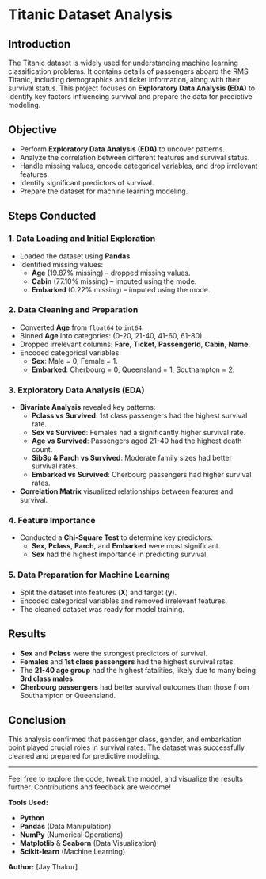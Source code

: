# Titanic Dataset Analysis  

## Introduction  
The Titanic dataset is widely used for understanding machine learning classification problems. It contains details of passengers aboard the RMS Titanic, including demographics and ticket information, along with their survival status. This project focuses on **Exploratory Data Analysis (EDA)** to identify key factors influencing survival and prepare the data for predictive modeling.  

## Objective  
- Perform **Exploratory Data Analysis (EDA)** to uncover patterns.  
- Analyze the correlation between different features and survival status.  
- Handle missing values, encode categorical variables, and drop irrelevant features.  
- Identify significant predictors of survival.  
- Prepare the dataset for machine learning modeling.  

## Steps Conducted  

### 1. **Data Loading and Initial Exploration**  
- Loaded the dataset using **Pandas**.  
- Identified missing values:  
  - **Age** (19.87% missing) – dropped missing values.  
  - **Cabin** (77.10% missing) – imputed using the mode.  
  - **Embarked** (0.22% missing) – imputed using the mode.  

### 2. **Data Cleaning and Preparation**  
- Converted **Age** from `float64` to `int64`.  
- Binned **Age** into categories: (0-20, 21-40, 41-60, 61-80).  
- Dropped irrelevant columns: **Fare**, **Ticket**, **PassengerId**, **Cabin**, **Name**.  
- Encoded categorical variables:  
  - **Sex**: Male = 0, Female = 1.  
  - **Embarked**: Cherbourg = 0, Queensland = 1, Southampton = 2.  

### 3. **Exploratory Data Analysis (EDA)**  
- **Bivariate Analysis** revealed key patterns:  
  - **Pclass vs Survived**: 1st class passengers had the highest survival rate.  
  - **Sex vs Survived**: Females had a significantly higher survival rate.  
  - **Age vs Survived**: Passengers aged 21-40 had the highest death count.  
  - **SibSp & Parch vs Survived**: Moderate family sizes had better survival rates.  
  - **Embarked vs Survived**: Cherbourg passengers had higher survival rates.  
- **Correlation Matrix** visualized relationships between features and survival.  

### 4. **Feature Importance**  
- Conducted a **Chi-Square Test** to determine key predictors:  
  - **Sex**, **Pclass**, **Parch**, and **Embarked** were most significant.  
  - **Sex** had the highest importance in predicting survival.  

### 5. **Data Preparation for Machine Learning**  
- Split the dataset into features (**X**) and target (**y**).  
- Encoded categorical variables and removed irrelevant features.  
- The cleaned dataset was ready for model training.  

## Results  
- **Sex** and **Pclass** were the strongest predictors of survival.  
- **Females** and **1st class passengers** had the highest survival rates.  
- The **21-40 age group** had the highest fatalities, likely due to many being **3rd class males**.  
- **Cherbourg passengers** had better survival outcomes than those from Southampton or Queensland.  

## Conclusion  
This analysis confirmed that passenger class, gender, and embarkation point played crucial roles in survival rates. The dataset was successfully cleaned and prepared for predictive modeling.  

---  

Feel free to explore the code, tweak the model, and visualize the results further. Contributions and feedback are welcome!  

**Tools Used:**  
- **Python**  
- **Pandas** (Data Manipulation)  
- **NumPy** (Numerical Operations)  
- **Matplotlib** & **Seaborn** (Data Visualization)  
- **Scikit-learn** (Machine Learning)  

**Author:** [Jay Thakur]
